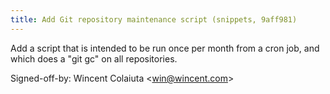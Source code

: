 ```yaml
---
title: Add Git repository maintenance script (snippets, 9aff981)
---
```


Add a script that is intended to be run once per month from a cron job, and which does a "git gc" on all repositories.

Signed-off-by: Wincent Colaiuta &lt;win@wincent.com&gt;
